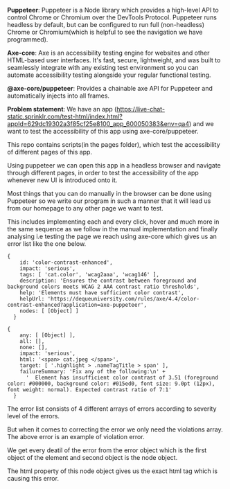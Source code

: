 
**Puppeteer**: Puppeteer is a Node library which provides a high-level API to control Chrome or Chromium over the DevTools Protocol. Puppeteer runs headless by  default, but can be configured to run full (non-headless) Chrome or Chromium(which is helpful to see the navigation we have programmed).

**Axe-core**:  Axe is an accessibility testing engine for websites and other HTML-based user interfaces. It's fast, secure, lightweight, and was built to seamlessly integrate with any existing test environment so you can automate accessibility testing alongside your regular functional testing.

**@axe-core/puppeteer**: Provides a chainable axe API for Puppeteer and automatically injects into all frames.

**Problem statement**: We have an app (https://live-chat-static.sprinklr.com/test-html/index.html?appId=629dc19302a3f85cf25e8100_app_600050383&env=qa4)  and we want to test the accessibility of this app using axe-core/puppeteer.

This repo contains scripts(in the pages folder), which test the accessibility of different pages of this app.

Using puppeteer we can open this app in a headless browser and navigate through different pages, in order to test the accessibility of the app whenever new UI is introduced onto it.

Most things that you can do manually in the browser can be done using Puppeteer so we write our program in such a manner that it will lead us from our homepage to any other page we want to test.

This includes implementing each and every click, hover and much more in the same sequence as we follow in the manual implementation and finally analysing i.e testing the page we reach using axe-core which gives us an error list like the one below.

    {
        id: 'color-contrast-enhanced',
        impact: 'serious',
        tags: [ 'cat.color', 'wcag2aaa', 'wcag146' ],
        description: 'Ensures the contrast between foreground and background colors meets WCAG 2 AAA contrast ratio thresholds',
        help: 'Elements must have sufficient color contrast',
        helpUrl: 'https://dequeuniversity.com/rules/axe/4.4/color-contrast-enhanced?application=axe-puppeteer',
        nodes: [ [Object] ]
      }
    
    {
        any: [ [Object] ],
        all: [],
        none: [],
        impact: 'serious',
        html: '<span> cat.jpeg </span>',
        target: [ '.highlight > .nameTagTitle > span' ],
        failureSummary: 'Fix any of the following:\n' +
          '  Element has insufficient color contrast of 3.51 (foreground color: #000000, background color: #015ed0, font size: 9.0pt (12px), font weight: normal). Expected contrast ratio of 7:1'
      }

  
  The error list consists of 4 different arrays of errors according to severity level of the errors.
  
  But when it comes to correcting the error we only need the violations array. The above error is an example of violation error.
  
  We get every deatil of the error from the error object which is the first object of the element and second object is the node object.
  
  The html property of this node object gives us the exact html tag which is causing this error.



